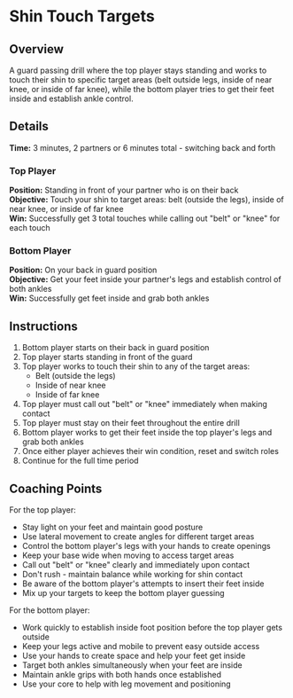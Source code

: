 # Shin Touch Targets

## Overview
A guard passing drill where the top player stays standing and works to touch their shin to specific target areas (belt outside legs, inside of near knee, or inside of far knee), while the bottom player tries to get their feet inside and establish ankle control.

## Details
**Time:** 3 minutes, 2 partners or 6 minutes total - switching back and forth

### Top Player
**Position:** Standing in front of your partner who is on their back  
**Objective:** Touch your shin to target areas: belt (outside the legs), inside of near knee, or inside of far knee  
**Win:** Successfully get 3 total touches while calling out "belt" or "knee" for each touch  

### Bottom Player
**Position:** On your back in guard position  
**Objective:** Get your feet inside your partner's legs and establish control of both ankles  
**Win:** Successfully get feet inside and grab both ankles  

## Instructions
1. Bottom player starts on their back in guard position
2. Top player starts standing in front of the guard
3. Top player works to touch their shin to any of the target areas:
   - Belt (outside the legs)
   - Inside of near knee
   - Inside of far knee
4. Top player must call out "belt" or "knee" immediately when making contact
5. Top player must stay on their feet throughout the entire drill
6. Bottom player works to get their feet inside the top player's legs and grab both ankles
7. Once either player achieves their win condition, reset and switch roles
8. Continue for the full time period

## Coaching Points
For the top player:
- Stay light on your feet and maintain good posture
- Use lateral movement to create angles for different target areas
- Control the bottom player's legs with your hands to create openings
- Keep your base wide when moving to access target areas
- Call out "belt" or "knee" clearly and immediately upon contact
- Don't rush - maintain balance while working for shin contact
- Be aware of the bottom player's attempts to insert their feet inside
- Mix up your targets to keep the bottom player guessing

For the bottom player:
- Work quickly to establish inside foot position before the top player gets outside
- Keep your legs active and mobile to prevent easy outside access
- Use your hands to create space and help your feet get inside
- Target both ankles simultaneously when your feet are inside
- Maintain ankle grips with both hands once established
- Use your core to help with leg movement and positioning
